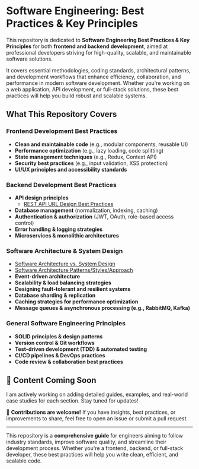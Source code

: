 # Software Engineering: Best Practices & Key Principles

This repository is dedicated to **Software Engineering Best Practices & Key Principles** for both **frontend and backend development**, aimed at professional developers striving for high-quality, scalable, and maintainable software solutions.

It covers essential methodologies, coding standards, architectural patterns, and development workflows that enhance efficiency, collaboration, and performance in modern software development. Whether you're working on a web application, API development, or full-stack solutions, these best practices will help you build robust and scalable systems.

## What This Repository Covers

### Frontend Development Best Practices
- **Clean and maintainable code** (e.g., modular components, reusable UI)
- **Performance optimization** (e.g., lazy loading, code splitting)
- **State management techniques** (e.g., Redux, Context API)
- **Security best practices** (e.g., input validation, XSS protection)
- **UI/UX principles and accessibility standards**

### Backend Development Best Practices
- **API design principles**
  - [REST API URL Design Best Practices](REST%20API/API%20URL%20Design%20Best%20Practices.md)
- **Database management** (normalization, indexing, caching)
- **Authentication & authorization** (JWT, OAuth, role-based access control)
- **Error handling & logging strategies**
- **Microservices & monolithic architectures**

### Software Architecture & System Design
- [Software Architecture vs. System Design](Software%20Architecture%20vs.%20System%20Design.md)
- [Software Architecture Patterns/Styles/Approach](Software%20Architecture%20&%20System%20Design/Software%20Architecture%20Patterns.md)
- **Event-driven architecture**
- **Scalability & load balancing strategies**
- **Designing fault-tolerant and resilient systems**
- **Database sharding & replication**
- **Caching strategies for performance optimization**
- **Message queues & asynchronous processing (e.g., RabbitMQ, Kafka)**

### General Software Engineering Principles
- **SOLID principles & design patterns**
- **Version control & Git workflows**
- **Test-driven development (TDD) & automated testing**
- **CI/CD pipelines & DevOps practices**
- **Code review & collaboration best practices**

## 🚀 Content Coming Soon  
I am actively working on adding detailed guides, examples, and real-world case studies for each section. Stay tuned for updates!  

📌 **Contributions are welcome!** If you have insights, best practices, or improvements to share, feel free to open an issue or submit a pull request.  

---

This repository is a **comprehensive guide** for engineers aiming to follow industry standards, improve software quality, and streamline their development process. Whether you're a frontend, backend, or full-stack developer, these best practices will help you write clean, efficient, and scalable code.
